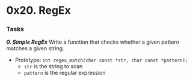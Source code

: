 # 0x20. RegEx

### Tasks

_**0. Simple RegEx**_
Write a function that checks whether a given pattern matches a given string.
- Prototype: `int regex_match(char const *str, char const *pattern);`
  - `str` is the string to scan
  - `pattern` is the regular expression
